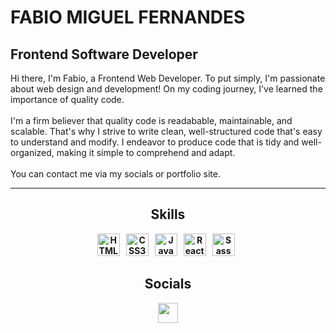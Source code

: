 # FABIO MIGUEL FERNANDES
## Frontend Software Developer

<span align="center">Hi there, I'm Fabio, a Frontend Web Developer. To put simply, I'm passionate about web design and development! On my coding journey, I've learned the importance of quality code.
<br/> <br/> 
I'm a firm believer that quality code is readabable, maintainable, and scalable. That's why I strive to write clean, well-structured code that's easy to understand and modify. I endeavor to produce code that is tidy and well-organized, making it simple to comprehend and adapt. 
<br/> <br/> 
You can contact me via my socials or portfolio site.
</span>
<hr />
<h2 align="center">Skills</h2>
<p align="center">
 <b>
  <a href="https://developer.mozilla.org/en-US/docs/Glossary/HTML5" target="_blank" rel="noreferrer"><img src="https://raw.githubusercontent.com/danielcranney/readme-generator/main/public/icons/skills/html5-colored.svg" width="36" height="36" alt="HTML5" /></a> &nbsp;
<a href="https://www.w3.org/TR/CSS/#css" target="_blank" rel="noreferrer"><img src="https://raw.githubusercontent.com/danielcranney/readme-generator/main/public/icons/skills/css3-colored.svg" width="36" height="36" alt="CSS3" /></a> &nbsp;
 <a href="https://developer.mozilla.org/en-US/docs/Web/JavaScript" target="_blank" rel="noreferrer"><img src="https://raw.githubusercontent.com/danielcranney/readme-generator/main/public/icons/skills/javascript-colored.svg" width="36" height="36" alt="JavaScript" /></a> &nbsp;
<a href="https://reactjs.org/" target="_blank" rel="noreferrer"><img src="https://raw.githubusercontent.com/danielcranney/readme-generator/main/public/icons/skills/react-colored.svg" width="36" height="36" alt="React" /></a> &nbsp; <a href="https://sass-lang.com/" target="_blank" rel="noreferrer"><img src="https://raw.githubusercontent.com/danielcranney/readme-generator/main/public/icons/skills/sass-colored.svg" width="36" height="36" alt="Sass" /></a> &nbsp; 
</b>
<h2 align="center">Socials</h2>
<p align="center">
 <b>
  <a href="https://www.linkedin.com/in/fabio-miguel-754a04272/" target="_blank" rel="noreferrer"><img src="https://raw.githubusercontent.com/danielcranney/readme-generator/main/public/icons/socials/linkedin.svg" width="32" height="32" /></a> </p>
  </b>
</p>



